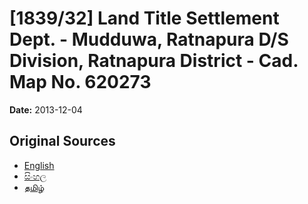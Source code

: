 # [1839/32] Land Title Settlement Dept. - Mudduwa, Ratnapura D/S Division, Ratnapura District - Cad. Map No. 620273

**Date:** 2013-12-04

## Original Sources

- [English](https://documents.gov.lk/view/extra-gazettes/2013/12/1839-32_E.pdf)
- [සිංහල](https://documents.gov.lk/view/extra-gazettes/2013/12/1839-32_S.pdf)
- [தமிழ்](https://documents.gov.lk/view/extra-gazettes/2013/12/1839-32_T.pdf)
